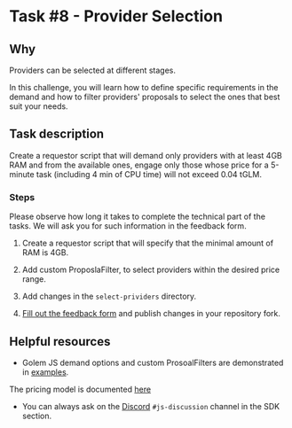 # Task #8 - Provider Selection

## Why

Providers can be selected at different stages. 

In this challenge, you will learn how to define specific requirements in the demand and how to filter providers' proposals to select the ones that best suit your needs.

## Task description

Create a requestor script that will demand only providers with at least 4GB RAM and from the available ones, engage only those whose price for a 5-minute task (including 4 min of CPU time) will not exceed 0.04 tGLM.

### Steps

Please observe how long it takes to complete the technical part of the tasks. We will ask you for such information in the feedback form.

1. Create a requestor script that will specify that the minimal amount of RAM is 4GB.

2. Add custom ProposlaFilter, to select providers within the desired price range.

3. Add changes in the `select-prividers` directory.

4. [Fill out the feedback form](./FEEDBACK.md) and publish changes in your repository fork.
## Helpful resources

- Golem JS demand options and custom ProsoalFilters are demonstrated in [examples](https://docs.golem.network/creators/javascript/examples/selecting-providers).

The pricing model is documented [here](https://github.com/golemfactory/golem-architecture/blob/master/standards/3-commercial/com/pricing/model.md)

- You can always ask on the [Discord](https://chat.golem.network/) `#js-discussion` channel in the SDK section.
